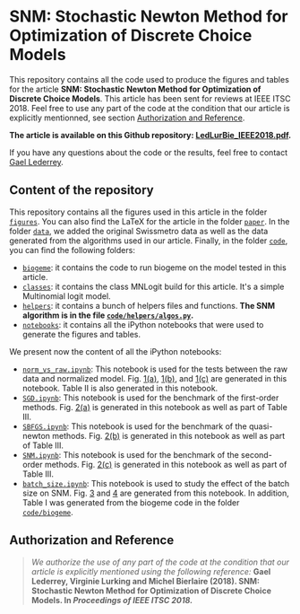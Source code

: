# SNM: Stochastic Newton Method for Optimization of Discrete Choice Models

This repository contains all the code used to produce the figures and tables for the article **SNM: Stochastic Newton Method for Optimization of Discrete Choice Models**. This article has been sent for reviews at IEEE ITSC 2018. Feel free to use any part of the code at the condition that our article is explicitly  mentionned, see section [Authorization and Reference](#authorization-and-reference). 

**The article is available on this Github repository: [LedLurBie_IEEE2018.pdf](https://github.com/glederrey/IEEE2018_SNM/blob/master/paper/LedLurBie_IEEE2018.pdf).**

If you have any questions about the code or the results, feel free to contact [Gael Lederrey](mailto:gael.lederrey@epfl.ch).

## Content of the repository

This repository contains all the figures used in this article in the folder [`figures`](https://github.com/glederrey/IEEE2018_SNM/tree/master/figures). You can also find the LaTeX for the article in the folder [`paper`](https://github.com/glederrey/IEEE2018_SNM/tree/master/paper). In the folder [`data`](https://github.com/glederrey/IEEE2018_SNM/tree/master/data), we added the original Swissmetro data as well as the data generated from the algorithms used in our article. Finally, in the folder [`code`](https://github.com/glederrey/IEEE2018_SNM/tree/master/code), you can find the following folders:
- [`biogeme`](https://github.com/glederrey/IEEE2018_SNM/tree/master/code/biogeme): it contains the code to run biogeme on the model tested in this article.
- [`classes`](https://github.com/glederrey/IEEE2018_SNM/tree/master/code/classes): it contains the class MNLogit build for this article. It's a simple Multinomial logit model.
- [`helpers`](https://github.com/glederrey/IEEE2018_SNM/tree/master/code/helpers): it contains a bunch of helpers files and functions. **The SNM algorithm is in the file [`code/helpers/algos.py`](https://github.com/glederrey/IEEE2018_SNM/blob/master/code/helpers/algos.py).**
- [`notebooks`](https://github.com/glederrey/IEEE2018_SNM/tree/master/code/notebooks): it contains all the iPython notebooks that were used to generate the figures and tables.

We present now the content of all the iPython notebooks:
- [`norm_vs_raw.ipynb`](https://github.com/glederrey/IEEE2018_SNM/blob/master/code/notebooks/norm_vs_raw.ipynb): This notebook is used for the tests between the raw data and normalized model. Fig. [1(a)](https://github.com/glederrey/IEEE2018_SNM/blob/master/figures/SGD_norm_raw.pdf), [1(b)](https://github.com/glederrey/IEEE2018_SNM/blob/master/figures/adagrad_norm_raw.pdf), and [1(c)](https://github.com/glederrey/IEEE2018_SNM/blob/master/figures/SNM_norm_raw.pdf) are generated in this notebook. Table II is also generated in this notebook.
- [`SGD.ipynb`](https://github.com/glederrey/IEEE2018_SNM/blob/master/code/notebooks/SGD.ipynb): This notebook is used for the benchmark of the first-order methods. Fig. [2(a)](https://github.com/glederrey/IEEE2018_SNM/blob/master/figures/SGD.pdf) is generated in this notebook as well as part of Table III.
- [`SBFGS.ipynb`](https://github.com/glederrey/IEEE2018_SNM/blob/master/code/notebooks/SBFGS.ipynb): This notebook is used for the benchmark of the quasi-newton methods. Fig. [2(b)](https://github.com/glederrey/IEEE2018_SNM/blob/master/figures/SBFGS.pdf) is generated in this notebook as well as part of Table III.
- [`SNM.ipynb`](https://github.com/glederrey/IEEE2018_SNM/blob/master/code/notebooks/SNM.ipynb): This notebook is used for the benchmark of the second-order methods. Fig. [2(c)](https://github.com/glederrey/IEEE2018_SNM/blob/master/figures/SNM.pdf) is generated in this notebook as well as part of Table III.
- [`batch_size.ipynb`](https://github.com/glederrey/IEEE2018_SNM/blob/master/code/notebooks/batch_size.ipynb): This notebook is used to study the effect of the batch size on SNM. Fig. [3](https://github.com/glederrey/IEEE2018_SNM/blob/master/figures/perc_newton.pdf) and [4](https://github.com/glederrey/IEEE2018_SNM/blob/master/figures/dist.pdf) are generated from this notebook.
In addition, Table I was generated from the biogeme code in the folder [`code/biogeme`](https://github.com/glederrey/IEEE2018_SNM/tree/master/code/biogeme).

## Authorization and Reference
> *We authorize the use of any part of the code at the condition that our article is explicitly mentioned using the following reference:* **Gael Lederrey, Virginie Lurking and Michel Bierlaire (2018). SNM: Stochastic Newton Method for Optimization of Discrete Choice Models. In *Proceedings of IEEE ITSC 2018.***

